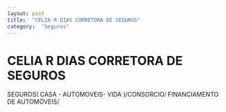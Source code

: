 ```yaml
---
layout: post
title:  "CELIA R DIAS CORRETORA DE SEGUROS"
category:  "Seguros"
---
```


# CELIA R DIAS CORRETORA DE SEGUROS

SEGUROS( CASA - AUTOMOVEIS- VIDA )/CONSORCIO/ FINANCIAMENTO DE AUTOMÓVEIS/
